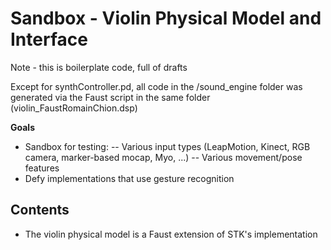 # Sandbox - Violin Physical Model and Interface

Note - this is boilerplate code, full of drafts

Except for synthController.pd, all code in the /sound_engine folder was generated via the Faust script in the same folder (violin_FaustRomainChion.dsp)

**Goals**
- Sandbox for testing:
-- Various input types (LeapMotion, Kinect, RGB camera, marker-based mocap, Myo, ...)
-- Various movement/pose features 
- Defy implementations that use gesture recognition

## Contents
- The violin physical model is a Faust extension of STK's implementation
